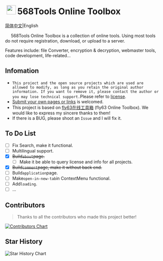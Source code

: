 # <img height="30" style="margin: -3px 5px;" src="https://Tools.PJ568.eu.org/img/icon.svg" />568Tools Online Toolbox

[简体中文](./README.md)|English

<img height="15" src="https://tools.PJ568.eu.org/img/icon.svg" /> 568Tools Online Toolbox is a collection of online tools. Using most tools do not require registration, download, or upload to a server.

Features include: file Converter, encryption & decryption, webmaster tools, code development, life-related...

## Infomation

* `This project and the open source projects which are used are allowed to modify, as long as you retain the original author information. If you want to remove it, please contact the author or you may lose technical support.`Please refer to [license](https://Tools.PJ568.eu.org/LICENSE).
* [Submit your own pages or links](https://Tools.PJ568.eu.org/application) is welcomed.
* This project is based on [fly63在线工具箱](https://github.com/mydearcc/tools) (fly63 Online Toolbox). We would like to express my sincere thanks to them!
* If there is a BUG, please shoot an `Issue` and I will fix it.

## To Do List
- [ ] Fix Search, make it functional.
- [ ] Multilingual support.
- [X] ~~Build`about`page.~~
  - [ ] Make it be able to query license and info for all projects.
- [X] ~~Build`comment`page, make it without back end.~~
- [ ] Build`application`page.
- [ ] Make`open-in-new-tab`in ContextMenu functional.
- [ ] Add`loading`.
- [ ] ...

## Contributors

> Thanks to all the contributors who made this project better!

[![Contributors Chart](https://contrib.rocks/image?repo=PJ-568/568tools)](https://github.com/PJ-568/568tools/graphs/contributors)

## Star History

![Star History Chart](https://api.star-history.com/svg?repos=PJ-568/568tools&type=Date)
